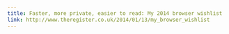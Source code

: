 ```yaml
---
title: Faster, more private, easier to read: My 2014 browser wishlist
link: http://www.theregister.co.uk/2014/01/13/my_browser_wishlist
---
```

